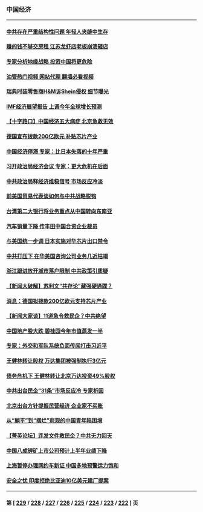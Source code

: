 ### 中国经济
---
#### [中共存在严重结构性问题 年轻人夹缝中生存](../../pages/ncid283/n14041969.md?07262045) 
#### [赚的钱不够交房租 江苏龙虾店老板崩溃砸店](../../pages/ncid283/n14041954.md?07262045) 
#### [专家分析地缘战略 投资中国将更危险](../../pages/ncid283/n14040701.md?07262045) 
#### [油管热门视频 网站代理 翻墙必看视频](http://138.2.39.72:81/youtube.html?epic-marker?07262045)
#### [瑞典时装零售商H&M诉Shein侵权 细节曝光](../../pages/ncid283/n14041751.md?07262045) 
#### [IMF经济展望报告 上调今年全球增长预测](../../pages/ncid283/n14041746.md?07262045) 
#### [【十字路口】中国经济五大病症 北京急救无效](../../pages/ncid283/n14041578.md?07262045) 
#### [德国宣布拨款200亿欧元 补贴芯片产业](../../pages/ncid283/n14041618.md?07262045) 
#### [中国经济停滞 专家：比日本失落的十年严重](../../pages/ncid283/n14041381.md?07262045) 
#### [习开政治局经济会议 专家：更大危机在后面](../../pages/ncid283/n14041003.md?07262045) 
#### [中共政治局释经济维稳信号 市场反应冷淡](../../pages/ncid283/n14041237.md?07262045) 
#### [前美国贸易代表谈如何与中共战略脱钩](../../pages/ncid283/n14041084.md?07262045) 
#### [台湾第二大银行将业务重点从中国转向东南亚](../../pages/ncid283/n14041100.md?07262045) 
#### [汽车销量下降 传丰田中国合资企业裁员](../../pages/ncid283/n14041029.md?07262045) 
#### [与美国统一步调 日本实施对华芯片出口禁令](../../pages/ncid283/n14041063.md?07262045) 
#### [中共打压下 在华美国咨询公司业务几近枯竭](../../pages/ncid283/n14041062.md?07262045) 
#### [浙江跟进放开城市落户限制 中共政策引质疑](../../pages/ncid283/n14040997.md?07262045) 
#### [【新闻大破解】苏利文“共存论”藏强硬通牒？](../../pages/ncid283/n14040959.md?07262045) 
#### [消息：德国拟拨款200亿欧元支持芯片产业](../../pages/ncid283/n14041014.md?07262045) 
#### [【新闻大家谈】11道急令救民企？中共绝望](../../pages/ncid283/n14040944.md?07262045) 
#### [中国地产股大跌 碧桂园今年市值蒸发一半](../../pages/ncid283/n14040947.md?07262045) 
#### [专家：外交和军队系统负面传闻打击习近平](../../pages/ncid283/n14040689.md?07262045) 
#### [王健林转让股权 万达集团被强制执行3亿元](../../pages/ncid283/n14040725.md?07262045) 
#### [债务危机下 王健林转让北京万达投资49%股权](../../pages/ncid283/n14040519.md?07262045) 
#### [中共出台民企“31条”市场反应冷 专家析因](../../pages/ncid283/n14040326.md?07262045) 
#### [北京出台方针提振民营经济 企业家不买账](../../pages/ncid283/n14040096.md?07262045) 
#### [从“躺平”到“摆烂”悲观的中国青年陷困境](../../pages/ncid283/n14040156.md?07262045) 
#### [【菁英论坛】连发文件救民企？中共无力回天](../../pages/ncid283/n14040108.md?07262045) 
#### [中国八成锂矿上市公司预计上半年业绩下降](../../pages/ncid283/n14040085.md?07262045) 
#### [上海暂停办理网约车新证 中国多地预警运力饱和](../../pages/ncid283/n14040056.md?07262045) 
#### [安全之忧 印度拒绝比亚迪10亿美元建厂提案](../../pages/ncid283/n14040034.md?07262045) 

---
#### 第 [ [229](./229.md?07262045) / [228](./228.md?07262045) / [227](./227.md?07262045) / [226](./226.md?07262045) / [225](./225.md?07262045) / [224](./224.md?07262045) / [223](./223.md?07262045) / [222](./222.md?07262045) ] 页
